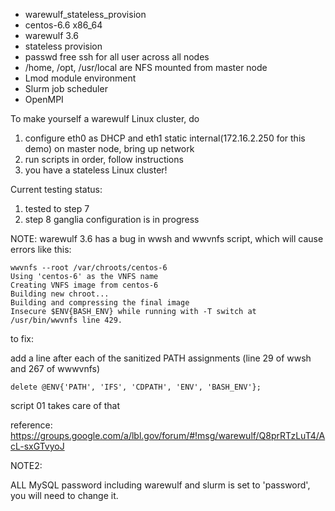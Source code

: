 * warewulf_stateless_provision
* centos-6.6 x86_64
* warewulf 3.6
* stateless provision
* passwd free ssh for all user across all nodes
* /home, /opt, /usr/local are NFS mounted from master node
* Lmod module environment
* Slurm job scheduler
* OpenMPI

To make yourself a warewulf Linux cluster, do 

1. configure eth0 as DHCP and eth1 static internal(172.16.2.250 for this demo) on master node, bring up network
2. run scripts in order, follow instructions
3. you have a stateless Linux cluster!

Current testing status:

1. tested to step 7
2. step 8 ganglia configuration is in progress


NOTE:
warewulf 3.6 has a bug in wwsh and wwvnfs script, which will cause errors like this:
```
wwvnfs --root /var/chroots/centos-6
Using 'centos-6' as the VNFS name
Creating VNFS image from centos-6
Building new chroot...
Building and compressing the final image
Insecure $ENV{BASH_ENV} while running with -T switch at /usr/bin/wwvnfs line 429.
```
to fix: 

add a line after each of the sanitized PATH assignments (line 29 of wwsh and 267 of wwwvnfs)
```
delete @ENV{'PATH', 'IFS', 'CDPATH', 'ENV', 'BASH_ENV'};
```
script 01 takes care of that

reference: https://groups.google.com/a/lbl.gov/forum/#!msg/warewulf/Q8prRTzLuT4/AcL-sxGTvyoJ

NOTE2:

ALL MySQL password including warewulf and slurm is set to 'password', you will need to change it.
